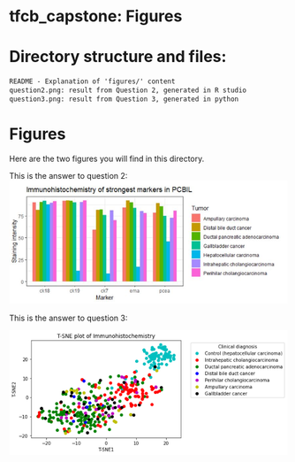 # tfcb_capstone: Figures
 
# Directory structure and files:
	README - Explanation of 'figures/' content
	question2.png: result from Question 2, generated in R studio
	question3.png: result from Question 3, generated in python

# Figures
Here are the two figures you will find in this directory.

This is the answer to question 2:
![](figures/question2.png)

This is the answer to question 3:

![](figures/question3.png)